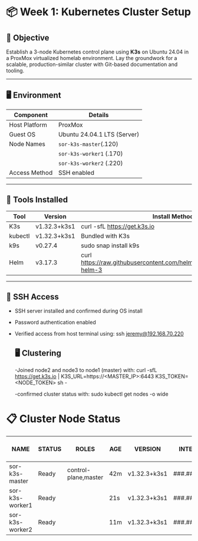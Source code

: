 # 📦 Week 1: Kubernetes Cluster Setup

## 🎯 Objective
Establish a 3-node Kubernetes control plane using **K3s** on Ubuntu 24.04 in a ProxMox virtualized homelab environment. Lay the groundwork for a scalable, production-similar cluster with Git-based documentation and tooling.

---

## 🖥️ Environment

| Component       | Details                        |
|-----------------|--------------------------------|
| Host Platform   | ProxMox                        |
| Guest OS        | Ubuntu 24.04.1 LTS (Server)    |
| Node Names      | `sor-k3s-master`(.120)         |
|                 |  `sor-k3s-worker1` (.170)      |
|                 |  `sor-k3s-worker2` (.220)      |
| Access Method   | SSH enabled                    |

---

## 🔧 Tools Installed

| Tool       | Version        | Install Method                                      
|------------|----------------|-----------------------------------------------------|
| K3s        | v1.32.3+k3s1   | curl -sfL https://get.k3s.io | sh -`             
| kubectl    | v1.32.3+k3s1   | Bundled with K3s                                    
| k9s        | v0.27.4        | sudo snap install k9s                            
| Helm       | v3.17.3        | curl https://raw.githubusercontent.com/helm/helm/master/scripts/get-helm-3 | bash 

---

## 🔐 SSH Access

- SSH server installed and confirmed during OS install
- Password authentication enabled
- Verified access from host terminal using:
  ssh jeremy@192.168.70.220

  ## 🖥️ Clustering

  -Joined node2 and node3 to node1 (master) with:
  curl -sfL https://get.k3s.io | K3S_URL=https://<MASTER_IP>:6443 K3S_TOKEN=<NODE_TOKEN> sh -

  -confirmed cluster status with:
  sudo kubectl get nodes -o wide

# 📋 Cluster Node Status

| NAME             | STATUS | ROLES                  | AGE   | VERSION     | INTERNAL-IP     | EXTERNAL-IP | OS-IMAGE           | KERNEL-VERSION     | CONTAINER-RUNTIME      |
|------------------|--------|-------------------------|-------|-------------|-----------------|-------------|--------------------|--------------------|------------------------|
| sor-k3s-master    | Ready  | control-plane,master    | 42m   | v1.32.3+k3s1 | ###.###.###.120   | <none>      | Ubuntu 24.04.2 LTS | 6.8.0-58-generic    | containerd://2.0.4-k3s2 |
| sor-k3s-worker1   | Ready  | <none>                  | 21s   | v1.32.3+k3s1 | ###.###.###.170   | <none>      | Ubuntu 24.04.2 LTS | 6.8.0-58-generic    | containerd://2.0.4-k3s2 |
| sor-k3s-worker2   | Ready  | <none>                  | 11m   | v1.32.3+k3s1 | ###.###.###.220   | <none>      | Ubuntu 24.04.2 LTS | 6.8.0-58-generic    | containerd://2.0.4-k3s2 |


